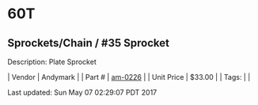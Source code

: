 # 60T
## Sprockets/Chain / #35 Sprocket
Description: 	Plate Sprocket 

| Vendor | Andymark | 
| Part # | [am-0226](http://www.andymark.com/Sprocket-p/am-0226.htm) | 
| Unit Price | $33.00 | 
| Tags: |  | 

Last updated: Sun May 07 02:29:07 PDT 2017